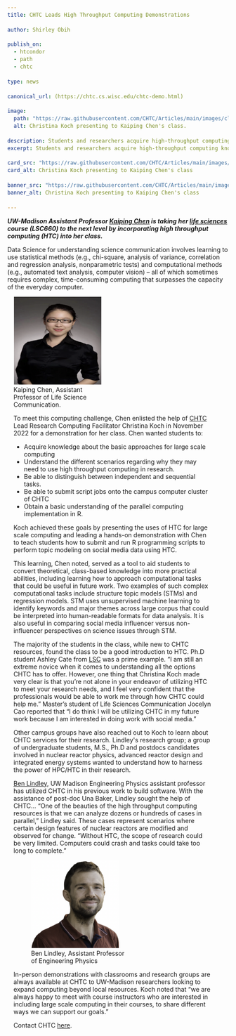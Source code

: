 ```yaml
---
title: CHTC Leads High Throughput Computing Demonstrations

author: Shirley Obih

publish_on:
  - htcondor
  - path
  - chtc 
  
type: news

canonical_url: (https://chtc.cs.wisc.edu/chtc-demo.html)

image:
  path: "https://raw.githubusercontent.com/CHTC/Articles/main/images/classroomimage.jpeg"
  alt: Christina Koch presenting to Kaiping Chen's class.
  
description: Students and researchers acquire high-throughput computing knowhow from CHTC led demonstrations.
excerpt: Students and researchers acquire high-throughput computing knowhow from CHTC led demonstrations.

card_src: "https://raw.githubusercontent.com/CHTC/Articles/main/images/classroomimage.jpeg"
card_alt: Christina Koch presenting to Kaiping Chen's class

banner_src: "https://raw.githubusercontent.com/CHTC/Articles/main/images/classimage.png"
banner_alt: Christina Koch presenting to Kaiping Chen's class

---
```

 
***UW-Madison Assistant Professor [Kaiping Chen](https://lsc.wisc.edu/facstaff/chen-kaiping/) is taking her [life sciences](https://lsc.wisc.edu) course (LSC660) to the next level by incorporating high throughput computing (HTC) into her class.***

Data Science for understanding science communication involves learning to use statistical methods (e.g., chi-square, analysis of variance, correlation and regression analysis, nonparametric tests) and computational methods (e.g., automated text analysis, computer vision) – all of which sometimes requires complex, time-consuming computing that surpasses the capacity of the everyday computer.

<figure class="figure float-end" style="margin-left: 1em">
  <img src='https://raw.githubusercontent.com/CHTC/Articles/main/images/chenimage.png' height="200" width="200" class="figure-img img-fluid rounded" alt="Devin Bayly">
  <figcaption class="figure-caption">Kaiping Chen, Assistant<br> Professor of Life Science <br>Communication.

To meet this computing challenge, Chen enlisted the help of [CHTC](https://chtc.cs.wisc.edu) Lead Research Computing Facilitator Christina Koch in November 2022 for a demonstration for her class. Chen wanted students to:
- Acquire knowledge about the basic approaches for large scale computing
- Understand the different scenarios regarding why they may need to use high throughput computing in research.
- Be able to distinguish between independent and sequential tasks.
- Be able to submit script jobs onto the campus computer cluster of CHTC
- Obtain a basic understanding of the parallel computing implementation in R.

Koch achieved these goals by presenting the uses of HTC for large scale computing and leading a hands-on demonstration with Chen to teach students how to submit and run R programming scripts to perform topic modeling on social media data using HTC. 

This learning, Chen noted, served as a tool to aid students to convert theoretical, class-based knowledge into more practical abilities, including learning how to approach computational tasks that could be useful in future work. Two examples of such complex computational tasks include structure topic models (STMs) and regression models. STM uses unsupervised machine learning to identify keywords and major themes across large corpus that could be interpreted into human-readable formats for data analysis. It is also useful in comparing social media influencer versus non-influencer perspectives on science issues through STM.

The majority of the students in the class, while new to CHTC resources, found the class to be a good introduction to HTC. Ph.D student Ashley Cate from [LSC](https://lsc.wisc.edu) was a prime example.
“I am still an extreme novice when it comes to understanding all the options CHTC has to offer. However, one thing that Christina Koch made very clear is that you’re not alone in your endeavor of utilizing HTC to meet your research needs, and I feel very confident that the professionals would be able to work me through how CHTC could help me.” Master’s student of Life Sciences Communication Jocelyn Cao reported that “I do think I will be utilizing CHTC in my future work because I am interested in doing work with social media.”


Other campus groups have also reached out to Koch to learn about CHTC services for their research. Lindley's research group; a group of undergraduate students, M.S., Ph.D and postdocs candidates involved in nuclear reactor physics, advanced reactor design and integrated energy systems wanted to understand how to harness the power of HPC/HTC in their research. 

[Ben Lindley](https://directory.engr.wisc.edu/ep/Faculty/Lindley_Benjamin/), UW Madison Engineering Physics assistant professor has utilized CHTC in his previous work to build software. With the assistance of post-doc Una Baker, Lindley sought the help of CHTC... “One of the beauties of the high throughput computing resources is that we can analyze dozens or hundreds of cases in parallel,” Lindley said. These cases represent scenarios where certain design features of nuclear reactors are modified and observed for change. “Without HTC, the scope of research could be very limited. Computers could crash and tasks could take too long to complete.”

<figure class="figure float-end" style="margin-right: 1em">
  <img src='https://raw.githubusercontent.com/CHTC/Articles/main/images/lindleyimage.png' height="200" width="200" class="figure-img img-fluid rounded" alt="Devin Bayly">
  <figcaption class="figure-caption">Ben Lindley, Assistant Professor<br>of Engineering Physics<br/></figcaption>
</figure>
  
 

In-person demonstrations with classrooms and research groups are always available at CHTC to  UW-Madison researchers looking to expand computing beyond local resources. Koch noted that “we are always happy to meet with course instructors who are interested in including large scale computing in their courses, to share different ways we can support our goals.” 

Contact CHTC [here](https://chtc.cs.wisc.edu/uw-research-computing/get-help.html).
